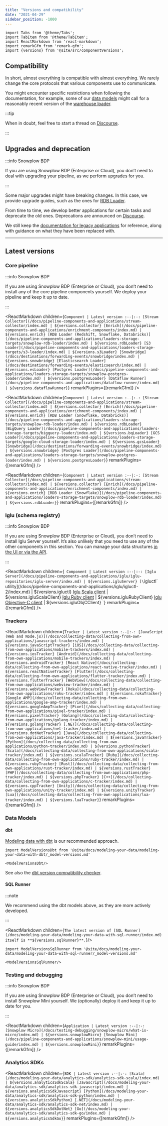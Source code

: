 ```yaml
---
title: "Versions and compatibility"
date: "2021-04-29"
sidebar_position: -1000
---
```


```mdx-code-block
import Tabs from '@theme/Tabs';
import TabItem from '@theme/TabItem';
import ReactMarkdown from 'react-markdown';
import remarkGfm from 'remark-gfm';
import {versions} from '@site/src/componentVersions';
```

## Compatibility

In short, almost everything is compatible with almost everything. We rarely change the core protocols that various components use to communicate.

You might encounter specific restrictions when following the documentation, for example, some of our [data models](/docs/modeling-your-data/modeling-your-data-with-dbt/dbt-models/dbt-web-data-model/index.md#consent-tracking-custom-module) might call for a reasonably recent version of the [warehouse loader](/docs/pipeline-components-and-applications/loaders-storage-targets/snowplow-rdb-loader/index.md).

:::tip

When in doubt, feel free to start a thread on [Discourse](https://discourse.snowplow.io/).

:::

## Upgrades and deprecation

:::info Snowplow BDP

If you are using Snowplow BDP (Enterprise or Cloud), you don’t need to deal with upgrading your pipeline, as we perform upgrades for you.

:::

Some major upgrades might have breaking changes. In this case, we provide upgrade guides, such as the ones for [RDB Loader](/docs/pipeline-components-and-applications/loaders-storage-targets/snowplow-rdb-loader/upgrade-guides/index.md).

From time to time, we develop better applications for certain tasks and deprecate the old ones. Deprecations are announced on [Discourse](https://discourse.snowplow.io/).

We still keep the [documentation for legacy applications](/docs/pipeline-components-and-applications/legacy/index.md) for reference, along with guidance on what they have been replaced with.

---

## Latest versions

### Core pipeline

:::info Snowplow BDP

If you are using Snowplow BDP (Enterprise or Cloud), you don’t need to install any of the core pipeline components yourself. We deploy your pipeline and keep it up to date.

:::

<Tabs groupId="cloud" queryString>
<TabItem value="aws" label="AWS" default>

<ReactMarkdown children={`
Component | Latest version
:--|:-:
[Stream Collector](/docs/pipeline-components-and-applications/stream-collector/index.md) | ${versions.collector}
[Enrich](/docs/pipeline-components-and-applications/enrichment-components/index.md) | ${versions.enrich}
[RDB Loader (Redshift, Snowflake, Databricks)](/docs/pipeline-components-and-applications/loaders-storage-targets/snowplow-rdb-loader/index.md) | ${versions.rdbLoader}
[S3 Loader](/docs/pipeline-components-and-applications/loaders-storage-targets/s3-loader/index.md) | ${versions.s3Loader}
[Snowbridge](/docs/destinations/forwarding-events/snowbridge/index.md) | ${versions.snowbridge}
[Elasticsearch Loader](/docs/destinations/forwarding-events/elasticsearch/index.md) | ${versions.esLoader}
[Postgres Loader](/docs/pipeline-components-and-applications/loaders-storage-targets/snowplow-postgres-loader/index.md) | ${versions.postgresLoader}
[Dataflow Runner](/docs/pipeline-components-and-applications/dataflow-runner/index.md) | ${versions.dataflowRunner}
`} remarkPlugins={[remarkGfm]} />

</TabItem>
<TabItem value="gcp" label="GCP">

<ReactMarkdown children={`
Component | Latest version
:--|:-:
[Stream Collector](/docs/pipeline-components-and-applications/stream-collector/index.md) | ${versions.collector}
[Enrich](/docs/pipeline-components-and-applications/enrichment-components/index.md) | ${versions.enrich}
[RDB Loader (Snowflake, Databricks)](/docs/pipeline-components-and-applications/loaders-storage-targets/snowplow-rdb-loader/index.md) | ${versions.rdbLoader}
[BigQuery Loader](/docs/pipeline-components-and-applications/loaders-storage-targets/bigquery-loader/index.md) | ${versions.bqLoader}
[GCS Loader](/docs/pipeline-components-and-applications/loaders-storage-targets/google-cloud-storage-loader/index.md) | ${versions.gcsLoader}
[Snowbridge](/docs/destinations/forwarding-events/snowbridge/index.md) | ${versions.snowbridge}
[Postgres Loader](/docs/pipeline-components-and-applications/loaders-storage-targets/snowplow-postgres-loader/index.md) | ${versions.postgresLoader}
`} remarkPlugins={[remarkGfm]} />

</TabItem>
<TabItem value="azure" label="Azure 🧪">

<ReactMarkdown children={`
Component | Latest version
:--|:-:
[Stream Collector](/docs/pipeline-components-and-applications/stream-collector/index.md) | ${versions.collector}
[Enrich](/docs/pipeline-components-and-applications/enrichment-components/index.md) | ${versions.enrich}
[RDB Loader (Snowflake)](/docs/pipeline-components-and-applications/loaders-storage-targets/snowplow-rdb-loader/index.md) | ${versions.rdbLoader}
`} remarkPlugins={[remarkGfm]} />

</TabItem>
</Tabs>

### Iglu (schema registry)

:::info Snowplow BDP

If you are using Snowplow BDP (Enterprise or Cloud), you don’t need to install Iglu Server yourself. It’s also unlikely that you need to use any of the other components in this section. You can manage your data structures [in the UI or via the API](/docs/understanding-tracking-design/managing-your-data-structures/index.md).

:::

<ReactMarkdown children={`
Component | Latest version
:--|:-:
[Iglu Server](/docs/pipeline-components-and-applications/iglu/iglu-repositories/iglu-server/index.md) | ${versions.igluServer}
[\`igluctl\` utility](/docs/pipeline-components-and-applications/iglu/igluctl-2/index.md) | ${versions.igluctl}
[Iglu Scala client](/docs/pipeline-components-and-applications/iglu/iglu-clients/scala-client-setup/index.md) | ${versions.igluScalaClient}
[Iglu Ruby client](/docs/pipeline-components-and-applications/iglu/iglu-clients/ruby-client/index.md) | ${versions.igluRubyClient}
[Iglu Objective-C client](/docs/pipeline-components-and-applications/iglu/iglu-clients/objc-client/index.md) | ${versions.igluObjCClient}
`} remarkPlugins={[remarkGfm]} />

### Trackers

<ReactMarkdown children={`
Tracker | Latest version
:--|:-:
[JavaScript (Web and Node.js)](/docs/collecting-data/collecting-from-own-applications/javascript-trackers/index.md) | ${versions.javaScriptTracker}
[iOS](/docs/collecting-data/collecting-from-own-applications/mobile-trackers/index.md) | ${versions.iosTracker}
[Android](/docs/collecting-data/collecting-from-own-applications/mobile-trackers/index.md) | ${versions.androidTracker}
[React Native](/docs/collecting-data/collecting-from-own-applications/react-native-tracker/index.md) | ${versions.reactNativeTracker}
[Flutter](/docs/collecting-data/collecting-from-own-applications/flutter-tracker/index.md) | ${versions.flutterTracker}
[WebView](/docs/collecting-data/collecting-from-own-applications/webview-tracker/index.md) | ${versions.webViewTracker}
[Roku](/docs/collecting-data/collecting-from-own-applications/roku-tracker/index.md) | ${versions.rokuTracker}
[Google AMP](/docs/collecting-data/collecting-from-own-applications/google-amp-tracker/index.md) | ${versions.googleAmpTracker}
[Pixel](/docs/collecting-data/collecting-from-own-applications/pixel-tracker/index.md) | ${versions.pixelTracker}
[Golang](/docs/collecting-data/collecting-from-own-applications/golang-tracker/index.md) | ${versions.golangTracker}
[.NET](/docs/collecting-data/collecting-from-own-applications/net-tracker/index.md) | ${versions.dotNetTracker}
[Java](/docs/collecting-data/collecting-from-own-applications/java-tracker/index.md) | ${versions.javaTracker}
[Python](/docs/collecting-data/collecting-from-own-applications/python-tracker/index.md) | ${versions.pythonTracker}
[Scala](/docs/collecting-data/collecting-from-own-applications/scala-tracker/index.md) | ${versions.scalaTracker}
[Ruby](/docs/collecting-data/collecting-from-own-applications/ruby-tracker/index.md) | ${versions.rubyTracker}
[Rust](/docs/collecting-data/collecting-from-own-applications/rust-tracker/index.md) | ${versions.rustTracker}
[PHP](/docs/collecting-data/collecting-from-own-applications/php-tracker/index.md) | ${versions.phpTracker}
[C++](/docs/collecting-data/collecting-from-own-applications/c-tracker/index.md) | ${versions.cppTracker}
[Unity](/docs/collecting-data/collecting-from-own-applications/unity-tracker/index.md) | ${versions.unityTracker}
[Lua](/docs/collecting-data/collecting-from-own-applications/lua-tracker/index.md) | ${versions.luaTracker}
`} remarkPlugins={[remarkGfm]} />

### Data Models

#### dbt

[Modeling data with dbt](/docs/modeling-your-data/modeling-your-data-with-dbt/index.md) is our recommended approach.

```mdx-code-block
import ModelVersionsDbt from '@site/docs/modeling-your-data/modeling-your-data-with-dbt/_model-versions.md'

<ModelVersionsDbt/>
```

See also the [dbt version compatibility checker](/docs/modeling-your-data/modeling-your-data-with-dbt/index.md#dbt-version-compatibility-checker).

#### SQL Runner

:::note

We recommend using the dbt models above, as they are more actively developed.

:::

<ReactMarkdown children={`
The latest version of [SQL Runner](/docs/modeling-your-data/modeling-your-data-with-sql-runner/index.md) itself is **${versions.sqlRunner}**.
`}/>

```mdx-code-block
import ModelVersionsSqlRunner from '@site/docs/modeling-your-data/modeling-your-data-with-sql-runner/_model-versions.md'

<ModelVersionsSqlRunner/>
```

### Testing and debugging

:::info Snowplow BDP

If you are using Snowplow BDP (Enterprise or Cloud), you don’t need to install Snowplow Mini yourself. We (optionally) deploy it and keep it up to date for you.

:::

<ReactMarkdown children={`
Application | Latest version
:--|:-:
[Snowplow Micro](/docs/testing-debugging/snowplow-micro/what-is-micro/index.md) | ${versions.snowplowMicro}
[Snowplow Mini](/docs/pipeline-components-and-applications/snowplow-mini/usage-guide/index.md) | ${versions.snowplowMini}
`} remarkPlugins={[remarkGfm]} />

### Analytics SDKs

<ReactMarkdown children={`
SDK | Latest version
:--|:-:
[Scala](/docs/modeling-your-data/analytics-sdk/analytics-sdk-scala/index.md) | ${versions.analyticsSdkScala}
[Javascript](/docs/modeling-your-data/analytics-sdk/analytics-sdk-javascript/index.md) | ${versions.analyticsSdkJavascript}
[Python](/docs/modeling-your-data/analytics-sdk/analytics-sdk-python/index.md) | ${versions.analyticsSdkPython}
[.NET](/docs/modeling-your-data/analytics-sdk/analytics-sdk-net/index.md) | ${versions.analyticsSdkDotNet}
[Go](/docs/modeling-your-data/analytics-sdk/analytics-sdk-go/index.md) | ${versions.analyticsSdkGo}
`} remarkPlugins={[remarkGfm]} />
